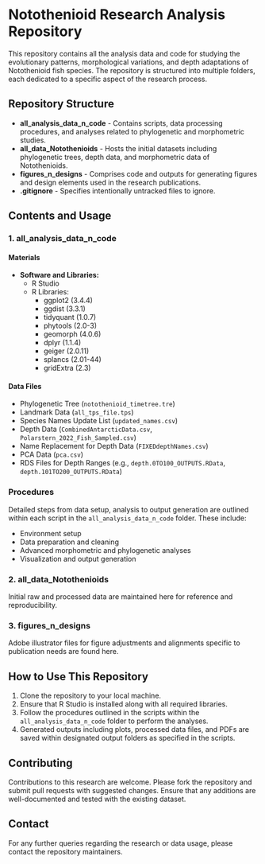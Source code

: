# Notothenioid Research Analysis Repository

This repository contains all the analysis data and code for studying the evolutionary patterns, morphological variations, and depth adaptations of Notothenioid fish species. The repository is structured into multiple folders, each dedicated to a specific aspect of the research process.

## Repository Structure

- **all_analysis_data_n_code** - Contains scripts, data processing procedures, and analyses related to phylogenetic and morphometric studies.
- **all_data_Notothenioids** - Hosts the initial datasets including phylogenetic trees, depth data, and morphometric data of Notothenioids.
- **figures_n_designs** - Comprises code and outputs for generating figures and design elements used in the research publications.
- **.gitignore** - Specifies intentionally untracked files to ignore.

## Contents and Usage

### 1. all_analysis_data_n_code

#### Materials
- **Software and Libraries:**
  - R Studio
  - R Libraries:
    - ggplot2 (3.4.4)
    - ggdist (3.3.1)
    - tidyquant (1.0.7)
    - phytools (2.0-3)
    - geomorph (4.0.6)
    - dplyr (1.1.4)
    - geiger (2.0.11)
    - splancs (2.01-44)
    - gridExtra (2.3)

#### Data Files
- Phylogenetic Tree (`notothenioid_timetree.tre`)
- Landmark Data (`all_tps_file.tps`)
- Species Names Update List (`updated_names.csv`)
- Depth Data (`CombinedAntarcticData.csv`, `Polarstern_2022_Fish_Sampled.csv`)
- Name Replacement for Depth Data (`FIXEDdepthNames.csv`)
- PCA Data (`pca.csv`)
- RDS Files for Depth Ranges (e.g., `depth.0TO100_OUTPUTS.RData`, `depth.101TO200_OUTPUTS.RData`)

### Procedures
Detailed steps from data setup, analysis to output generation are outlined within each script in the `all_analysis_data_n_code` folder. These include:
- Environment setup
- Data preparation and cleaning
- Advanced morphometric and phylogenetic analyses
- Visualization and output generation

### 2. all_data_Notothenioids
Initial raw and processed data are maintained here for reference and reproducibility.

### 3. figures_n_designs
Adobe illustrator files for figure adjustments and alignments specific to publication needs are found here.

## How to Use This Repository
1. Clone the repository to your local machine.
2. Ensure that R Studio is installed along with all required libraries.
3. Follow the procedures outlined in the scripts within the `all_analysis_data_n_code` folder to perform the analyses.
4. Generated outputs including plots, processed data files, and PDFs are saved within designated output folders as specified in the scripts.

## Contributing
Contributions to this research are welcome. Please fork the repository and submit pull requests with suggested changes. Ensure that any additions are well-documented and tested with the existing dataset.


## Contact
For any further queries regarding the research or data usage, please contact the repository maintainers.
